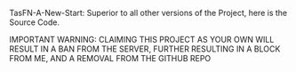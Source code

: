 TasFN-A-New-Start:
Superior to all other versions of the Project, here is the Source Code.

IMPORTANT WARNING:
CLAIMING THIS PROJECT AS YOUR OWN WILL RESULT IN A BAN FROM THE SERVER, FURTHER RESULTING IN A BLOCK FROM ME, AND A REMOVAL FROM THE GITHUB REPO
